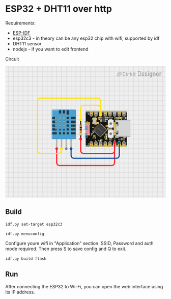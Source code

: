 # ESP32 + DHT11 over http

Requirements:
* [ESP-IDF](https://idf.espressif.com/)
* esp32c3 - in theory can be any esp32 chip with wifi, supported by idf
* DHT11 sensor
* nodejs - if you want to edit frontend

Circuit

![Wire connection](docs/esp32c3-dht11.png "Circuit")


## Build
```shell
idf.py set-target esp32c3
```

```shell
idf.py menuconfig
```
Configure youre wifi in "Application" section. SSID, Password and auth mode required. Then press S to save config and Q to exit.

```shell
idf.py build flash
```

## Run
After connecting the ESP32 to Wi-Fi, you can open the web interface using its IP address.
